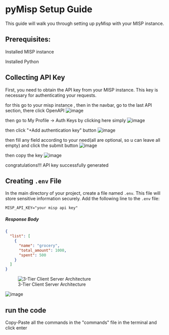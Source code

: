 # pyMisp Setup Guide

This guide will walk you through setting up pyMisp with your MISP instance.
## Prerequisites:
Installed MISP instance

Installed Python

## Collecting API Key

First, you need to obtain the API key from your MISP instance. This key is necessary for authenticating your requests.

for this
go to your misp instance , then in the navbar, go to the last API section, there click OpenAPI
![image](https://github.com/Nahin009/pyMisp/assets/110973431/b46d14a9-3270-41cd-8d3a-ece7aaee6343)

then go to My Profile -> Auth Keys  by clicking here simply
![image](https://github.com/Nahin009/pyMisp/assets/110973431/38e3c179-95b5-433b-91ac-683dc1cd93b9)

then click "+Add authentication key" button
![image](https://github.com/Nahin009/pyMisp/assets/110973431/aeb22410-e224-4ce3-87c3-d067283345b4)

then fill any field according to your need(all are optional, so u can leave all empty) and click the submit button
![image](https://github.com/Nahin009/pyMisp/assets/110973431/38f78572-0bec-4a44-8915-852daf47cdb8)

then copy the key
![image](https://github.com/Nahin009/pyMisp/assets/110973431/c3908376-9c76-419c-99e6-0ff57bb3207a)

congratulations!!! API key successfully generated

## Creating `.env` File

In the main directory of your project, create a file named `.env`. This file will store sensitive information securely. Add the following line to the `.env` file:

```plaintext
MISP_API_KEY="your misp api key"
```

##### Response Body

```json
{
  "list": [
    {
      "name": "grocery",
      "total_amount": 1000,
      "spent": 500
    }
  ]
}
```

<figure>
  <img
  src="https://docs.aws.amazon.com/images/whitepapers/latest/serverless-multi-tier-architectures-api-gateway-lambda/images/image2.png"
  alt="3-Tier Client Server Architecture">
  <figcaption>3-Tier Client Server Architecture</figcaption>
</figure>

![image]([https://github.com/Nahin009/pyMisp/assets/110973431/c3908376-9c76-419c-99e6-0ff57bb3207a](https://docs.aws.amazon.com/images/whitepapers/latest/serverless-multi-tier-architectures-api-gateway-lambda/images/image2.png)https://docs.aws.amazon.com/images/whitepapers/latest/serverless-multi-tier-architectures-api-gateway-lambda/images/image2.png)

## run the code

Copy-Paste all the commands in the "commands" file in the terminal and click enter 
